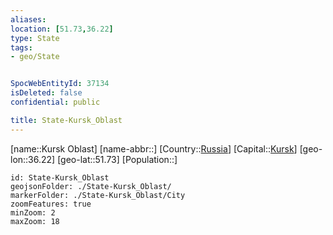 ```yaml
---
aliases: 
location: [51.73,36.22]
type: State
tags:
- geo/State


SpocWebEntityId: 37134
isDeleted: false
confidential: public

title: State-Kursk_Oblast
---
```

[name::Kursk Oblast]
[name-abbr::]
[Country::[Russia](geo/Continent/Europe/Russia.md)]
[Capital::[Kursk](geo/Continent/Europe/Russia/City/Kursk.md)]
[geo-lon::36.22]
[geo-lat::51.73]
[Population::]



```leaflet
id: State-Kursk_Oblast
geojsonFolder: ./State-Kursk_Oblast/
markerFolder: ./State-Kursk_Oblast/City
zoomFeatures: true 
minZoom: 2 
maxZoom: 18
```


